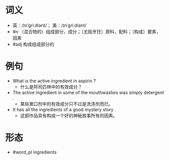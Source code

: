 # 词义
- 英：/ɪnˈɡriːdiənt/； 美：/ɪnˈɡriːdiənt/
- #n （混合物的）组成部分，成分；（尤指烹饪）原料，配料；（构成）要素，因素
- #adj 构成组成部分的
# 例句
- What is the active ingredient in aspirin ?
	- 什么是阿司匹林中的有效成分？
- The active ingredient in some of the mouthwashes was simply detergent .
	- 某些漱口剂中的有效成分只不过是洗涤剂而已。
- It has all the ingredients of a good mystery story .
	- 这部作品具有构成一个好的神秘故事所有的因素。
# 形态
- #word_pl ingredients
